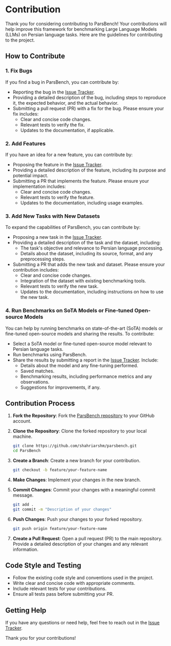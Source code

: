 # Contribution

Thank you for considering contributing to ParsBench! Your contributions will help improve this framework for benchmarking Large Language Models (LLMs) on Persian language tasks. Here are the guidelines for contributing to the project.

## How to Contribute

### 1. Fix Bugs

If you find a bug in ParsBench, you can contribute by:

- Reporting the bug in the [Issue Tracker](https://github.com/shahriarshm/parsbench/issues).
- Providing a detailed description of the bug, including steps to reproduce it, the expected behavior, and the actual behavior.
- Submitting a pull request (PR) with a fix for the bug. Please ensure your fix includes:
  - Clear and concise code changes.
  - Relevant tests to verify the fix.
  - Updates to the documentation, if applicable.

### 2. Add Features

If you have an idea for a new feature, you can contribute by:

- Proposing the feature in the [Issue Tracker](https://github.com/shahriarshm/parsbench/issues).
- Providing a detailed description of the feature, including its purpose and potential impact.
- Submitting a PR that implements the feature. Please ensure your implementation includes:
  - Clear and concise code changes.
  - Relevant tests to verify the feature.
  - Updates to the documentation, including usage examples.

### 3. Add New Tasks with New Datasets

To expand the capabilities of ParsBench, you can contribute by:

- Proposing a new task in the [Issue Tracker](https://github.com/shahriarshm/parsbench/issues).
- Providing a detailed description of the task and the dataset, including:
  - The task's objective and relevance to Persian language processing.
  - Details about the dataset, including its source, format, and any preprocessing steps.
- Submitting a PR that adds the new task and dataset. Please ensure your contribution includes:
  - Clear and concise code changes.
  - Integration of the dataset with existing benchmarking tools.
  - Relevant tests to verify the new task.
  - Updates to the documentation, including instructions on how to use the new task.

### 4. Run Benchmarks on SoTA Models or Fine-tuned Open-source Models

You can help by running benchmarks on state-of-the-art (SoTA) models or fine-tuned open-source models and sharing the results. To contribute:

- Select a SoTA model or fine-tuned open-source model relevant to Persian language tasks.
- Run benchmarks using ParsBench.
- Share the results by submitting a report in the [Issue Tracker](https://github.com/shahriarshm/parsbench/issues). Include:
  - Details about the model and any fine-tuning performed.
  - Saved matches.
  - Benchmarking results, including performance metrics and any observations.
  - Suggestions for improvements, if any.

## Contribution Process

1. **Fork the Repository**: Fork the [ParsBench repository](https://github.com/shahriarshm/parsbench) to your GitHub account.
2. **Clone the Repository**: Clone the forked repository to your local machine.

   ```bash
   git clone https://github.com/shahriarshm/parsbench.git
   cd ParsBench
   ```

3. **Create a Branch**: Create a new branch for your contribution.

   ```bash
   git checkout -b feature/your-feature-name
   ```

4. **Make Changes**: Implement your changes in the new branch.
5. **Commit Changes**: Commit your changes with a meaningful commit message.

   ```bash
   git add .
   git commit -m "Description of your changes"
   ```

6. **Push Changes**: Push your changes to your forked repository.

   ```bash
   git push origin feature/your-feature-name
   ```

7. **Create a Pull Request**: Open a pull request (PR) to the main repository. Provide a detailed description of your changes and any relevant information.

## Code Style and Testing

- Follow the existing code style and conventions used in the project.
- Write clear and concise code with appropriate comments.
- Include relevant tests for your contributions.
- Ensure all tests pass before submitting your PR.

## Getting Help

If you have any questions or need help, feel free to reach out in the [Issue Tracker](https://github.com/shahriarshm/parsbench/issues).

Thank you for your contributions!

